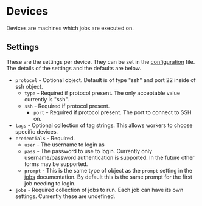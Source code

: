 # Devices

Devices are machines which jobs are executed on.

## Settings

These are the settings per device. They can be set in the [configuration](configuration.md) file. The details of the
settings and the defaults are below.

* `protocol` - Optional object. Default is of type "ssh" and port 22 inside of ssh object.
  * `type` - Required if protocol present. The only acceptable value currently is "ssh".
  * `ssh` - Required if protocol present.
    * `port` - Required if protocol present. The port to connect to SSH on.
* `tags` - Optional collection of tag strings. This allows workers to choose specific devices.
* `credentials` - Required.
  * `user` - The username to login as
  * `pass` - The password to use to login. Currently only username/password authentication is supported. In the future
    other forms may be supported.
  * `prompt` - This is the same type of object as the `prompt` setting in the [jobs](jobs.md) documentation. By default
    this is the same prompt for the first job needing to login.
* `jobs` - Required collection of jobs to run. Each job can have its own settings. Currently these are undefined.